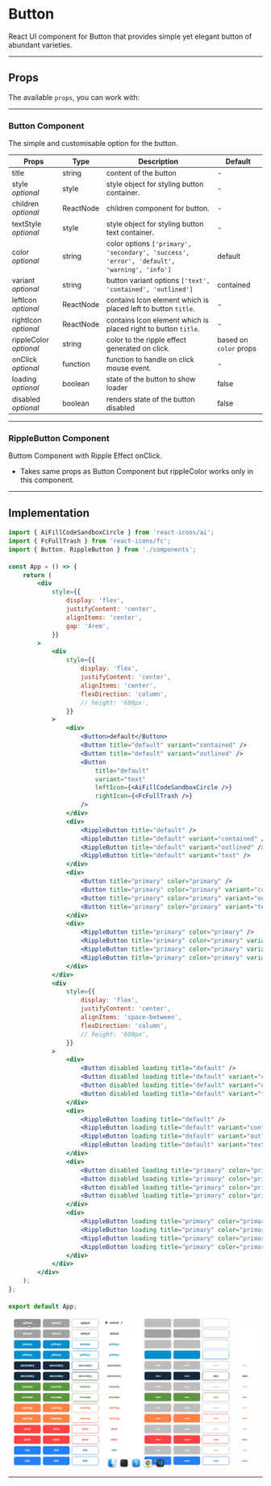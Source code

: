 # Button

React UI component for Button that provides simple yet elegant button of abundant varieties.

---

## Props

The available `props`, you can work with:

---

### Button Component

The simple and customisable option for the button.

| Props                  | Type      | Description                                                                                | Default                |
| ---------------------- | --------- | ------------------------------------------------------------------------------------------ | ---------------------- |
| title                  | string    | content of the button                                                                      | -                      |
| style _optional_       | style     | style object for styling button container.                                                 | -                      |
| children _optional_    | ReactNode | children component for button.                                                             | -                      |
| textStyle _optional_   | style     | style object for styling button text container.                                            | -                      |
| color _optional_       | string    | color options `['primary', 'secondary', 'success', 'error', 'default', 'warning', 'info']` | default                |
| variant _optional_     | string    | button variant options `['text', 'contained', 'outlined']`                                 | contained              |
| leftIcon _optional_    | ReactNode | contains Icon element which is placed left to button `title`.                              | -                      |
| rightIcon _optional_   | ReactNode | contains Icon element which is placed right to button `title`.                             | -                      |
| rippleColor _optional_ | string    | color to the ripple effect generated on click.                                             | based on `color` props |
| onClick _optional_     | function  | function to handle on click mouse event.                                                   | -                      |
| loading _optional_     | boolean   | state of the button to show loader                                                         | false                  |
| disabled _optional_    | boolean   | renders state of the button disabled                                                       | false                  |

---

### RippleButton Component

Buttom Component with Ripple Effect onClick.

-   Takes same props as Button Component but rippleColor works only in this component.

---

## Implementation

```jsx
import { AiFillCodeSandboxCircle } from 'react-icons/ai';
import { FcFullTrash } from 'react-icons/fc';
import { Button, RippleButton } from './components';

const App = () => {
    return (
        <div
            style={{
                display: 'flex',
                justifyContent: 'center',
                alignItems: 'center',
                gap: '4rem',
            }}
        >
            <div
                style={{
                    display: 'flex',
                    justifyContent: 'center',
                    alignItems: 'center',
                    flexDirection: 'column',
                    // height: '600px',
                }}
            >
                <div>
                    <Button>default</Button>
                    <Button title="default" variant="contained" />
                    <Button title="default" variant="outlined" />
                    <Button
                        title="default"
                        variant="text"
                        leftIcon={<AiFillCodeSandboxCircle />}
                        rightIcon={<FcFullTrash />}
                    />
                </div>
                <div>
                    <RippleButton title="default" />
                    <RippleButton title="default" variant="contained" />
                    <RippleButton title="default" variant="outlined" />
                    <RippleButton title="default" variant="text" />
                </div>
                <div>
                    <Button title="primary" color="primary" />
                    <Button title="primary" color="primary" variant="contained" />
                    <Button title="primary" color="primary" variant="outlined" />
                    <Button title="primary" color="primary" variant="text" />
                </div>
                <div>
                    <RippleButton title="primary" color="primary" />
                    <RippleButton title="primary" color="primary" variant="contained" />
                    <RippleButton title="primary" color="primary" variant="outlined" />
                    <RippleButton title="primary" color="primary" variant="text" />
                </div>
            </div>
            <div
                style={{
                    display: 'flex',
                    justifyContent: 'center',
                    alignItems: 'space-between',
                    flexDirection: 'column',
                    // height: '600px',
                }}
            >
                <div>
                    <Button disabled loading title="default" />
                    <Button disabled loading title="default" variant="contained" />
                    <Button disabled loading title="default" variant="outlined" />
                    <Button disabled loading title="default" variant="text" />
                </div>
                <div>
                    <RippleButton loading title="default" />
                    <RippleButton loading title="default" variant="contained" />
                    <RippleButton loading title="default" variant="outlined" />
                    <RippleButton loading title="default" variant="text" />
                </div>
                <div>
                    <Button disabled loading title="primary" color="primary" />
                    <Button disabled loading title="primary" color="primary" variant="contained" />
                    <Button disabled loading title="primary" color="primary" variant="outlined" />
                    <Button disabled loading title="primary" color="primary" variant="text" />
                </div>
                <div>
                    <RippleButton loading title="primary" color="primary" />
                    <RippleButton loading title="primary" color="primary" variant="contained" />
                    <RippleButton loading title="primary" color="primary" variant="outlined" />
                    <RippleButton loading title="primary" color="primary" variant="text" />
                </div>
            </div>
        </div>
    );
};

export default App;
```

![Buttons Collection](../../assets/images/button_collection.gif 'Buttons Collection')

---
